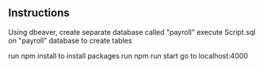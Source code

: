 ## Instructions

Using dbeaver, create separate database called "payroll"
execute Script.sql on "payroll" database to create tables

run npm install to install packages
run npm run start
go to localhost:4000
